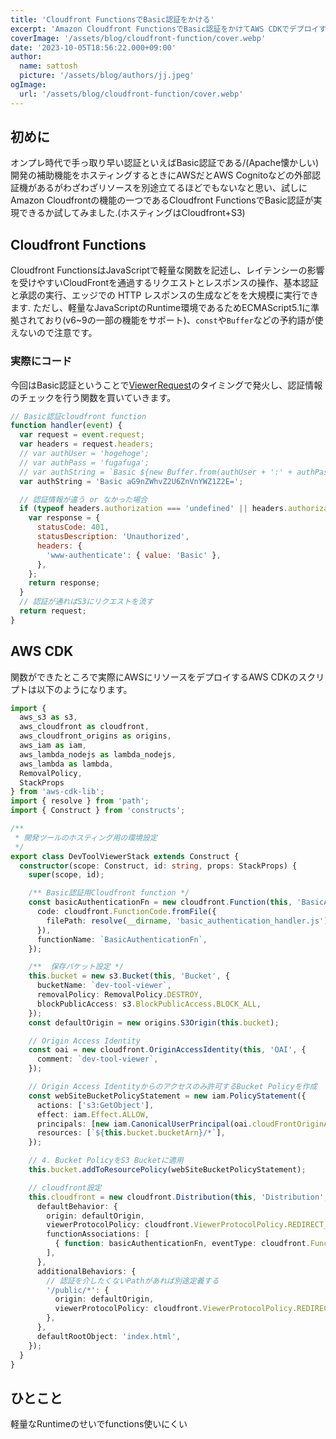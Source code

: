 ```yaml
---
title: 'Cloudfront FunctionsでBasic認証をかける'
excerpt: 'Amazon Cloudfront FunctionsでBasic認証をかけてAWS CDKでデプロイする'
coverImage: '/assets/blog/cloudfront-function/cover.webp'
date: '2023-10-05T18:56:22.000+09:00'
author:
  name: sattosh
  picture: '/assets/blog/authors/jj.jpeg'
ogImage:
  url: '/assets/blog/cloudfront-function/cover.webp'
---
```



## 初めに

オンプレ時代で手っ取り早い認証といえばBasic認証である/(Apache懐かしい)
開発の補助機能をホスティングするときにAWSだとAWS Cognitoなどの外部認証機があるがわざわざリソースを別途立てるほどでもないなと思い、試しにAmazon Cloudfrontの機能の一つであるCloudfront FunctionsでBasic認証が実現できるか試してみました.(ホスティングはCloudfront+S3)

## Cloudfront Functions

Cloudfront FunctionsはJavaScriptで軽量な関数を記述し、レイテンシーの影響を受けやすいCloudFrontを通過するリクエストとレスポンスの操作、基本認証と承認の実行、エッジでの HTTP レスポンスの生成などをを大規模に実行できます.
ただし、軽量なJavaScriptのRuntime環境であるためECMAScript5.1に準拠されており(v6~9の一部の機能をサポート)、`const`や`Buffer`などの予約語が使えないので注意です。


### 実際にコード

今回はBasic認証ということで[ViewerRequest](https://docs.aws.amazon.com/ja_jp/AmazonCloudFront/latest/DeveloperGuide/lambda-cloudfront-trigger-events.html)のタイミングで発火し、認証情報のチェックを行う関数を買いていきます。

```js:basic_authentication_handler.js
// Basic認証cloudfront function
function handler(event) {
  var request = event.request;
  var headers = request.headers;
  // var authUser = 'hogehoge';
  // var authPass = 'fugafuga';
  // var authString = `Basic ${new Buffer.from(authUser + ':' + authPass).toString('base64')}`;
  var authString = 'Basic aG9nZWhvZ2U6ZnVnYWZ1Z2E=';

  // 認証情報が違う or なかった場合
  if (typeof headers.authorization === 'undefined' || headers.authorization.value !== authString) {
    var response = {
      statusCode: 401,
      statusDescription: 'Unauthorized',
      headers: {
        'www-authenticate': { value: 'Basic' },
      },
    };
    return response;
  }
  // 認証が通ればS3にリクエストを流す
  return request;
}
```


## AWS CDK

関数ができたところで実際にAWSにリソースをデプロイするAWS CDKのスクリプトは以下のようになります。


```ts:dev-tool-viewer-stack.ts
import {
  aws_s3 as s3,
  aws_cloudfront as cloudfront,
  aws_cloudfront_origins as origins,
  aws_iam as iam,
  aws_lambda_nodejs as lambda_nodejs,
  aws_lambda as lambda,
  RemovalPolicy,
  StackProps
} from 'aws-cdk-lib';
import { resolve } from 'path';
import { Construct } from 'constructs';

/**
 * 開発ツールのホスティング用の環境設定
 */
export class DevToolViewerStack extends Construct {
  constructor(scope: Construct, id: string, props: StackProps) {
    super(scope, id);

    /** Basic認証用Cloudfront function */
    const basicAuthenticationFn = new cloudfront.Function(this, 'BasicAuthenticationFn', {
      code: cloudfront.FunctionCode.fromFile({
        filePath: resolve(__dirname, 'basic_authentication_handler.js'),
      }),
      functionName: `BasicAuthenticationFn`,
    });

    /**  保存バケット設定 */
    this.bucket = new s3.Bucket(this, 'Bucket', {
      bucketName: `dev-tool-viewer`,
      removalPolicy: RemovalPolicy.DESTROY,
      blockPublicAccess: s3.BlockPublicAccess.BLOCK_ALL,
    });
    const defaultOrigin = new origins.S3Origin(this.bucket);

    // Origin Access Identity
    const oai = new cloudfront.OriginAccessIdentity(this, 'OAI', {
      comment: `dev-tool-viewer`,
    });

    // Origin Access Identityからのアクセスのみ許可するBucket Policyを作成
    const webSiteBucketPolicyStatement = new iam.PolicyStatement({
      actions: ['s3:GetObject'],
      effect: iam.Effect.ALLOW,
      principals: [new iam.CanonicalUserPrincipal(oai.cloudFrontOriginAccessIdentityS3CanonicalUserId)],
      resources: [`${this.bucket.bucketArn}/*`],
    });

    // 4. Bucket PolicyをS3 Bucketに適用
    this.bucket.addToResourcePolicy(webSiteBucketPolicyStatement);

    // cloudfront設定
    this.cloudfront = new cloudfront.Distribution(this, 'Distribution', {
      defaultBehavior: {
        origin: defaultOrigin,
        viewerProtocolPolicy: cloudfront.ViewerProtocolPolicy.REDIRECT_TO_HTTPS,
        functionAssociations: [
          { function: basicAuthenticationFn, eventType: cloudfront.FunctionEventType.VIEWER_REQUEST },
        ],
      },
      additionalBehaviors: {
        // 認証を介したくないPathがあれば別途定義する
        '/public/*': {
          origin: defaultOrigin,
          viewerProtocolPolicy: cloudfront.ViewerProtocolPolicy.REDIRECT_TO_HTTPS,
        },
      },
      defaultRootObject: 'index.html',
    });
  }
}
```



## ひとこと

軽量なRuntimeのせいでfunctions使いにくい